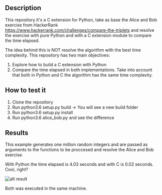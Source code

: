 ## Description

This repository it's a C extension for Python, take as base the Alice and Bob exercise from HackerRank https://www.hackerrank.com/challenges/compare-the-triplets and resolve the exercise with pure Python and with a C extension module to compare the time elapsed.

The idea behind this is NOT resolve the algorithm with the best time complexity. This repository has two main objectives:

1. Explore how to build a C extension with Python
2. Compare the time elapsed in both implementations. Take into account that both in Python and C the algorithm has the same time complexity.

## How to test it

1. Clone the repository
2. Run python3.6 setup.py build -> You will see a new build folder
3. Run python3.6 setup.py install
4. Run python3.6 alice_bob.py and see the difference

## Results

This example generates one million random integers and are passed as arguments to the functions to be proccesed and resolve the Alice and Bob exercise.

With Python the time elapsed is 4.03 seconds and with C is 0.02 seconds. Cool, right?

![alt result](https://github.com/dfrojas/exploring-c-extension-python/blob/master/result.png)

Both was executed in the same machine.

